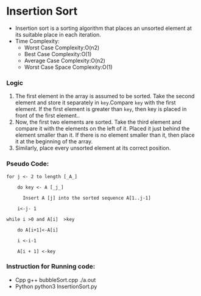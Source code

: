 ﻿
# Insertion Sort

 - Insertion sort is a sorting algorithm that places an unsorted element at its suitable place in each iteration.
 - Time Complexity:
     - Worst Case Complexity:O(n2)
     - Best Case Complexity:O(1)
     - Average Case Complexity:O(n2)
	- Worst Case Space Complexity:O(1)

### Logic

 1. The first element in the array is assumed to be sorted. Take the second element and store it separately in `key`.Compare `key` with the first element. If the first element is greater than `key`, then key is placed in front of the first element.. 
 2. Now, the first two elements are sorted. Take the third element and compare it with the elements on the left of it. Placed it just behind the element smaller than it. If there is no element smaller than it, then place it at the beginning of the array.
 3. Similarly, place every unsorted element at its correct position.
 ### Pseudo Code:

	for j <- 2 to length [_A_]

	    do key <- A [_j_]

		  Insert A [j] into the sorted sequence A[1..j-1]

		i<-j- 1

	while i >0 and A[i]  >key
	
		do A[i+1]<-A[i]
	
		i <-i-1

		A[i + 1] <-key

###  Instruction for Running code:

  
- Cpp
  	g++ bubbleSort.cpp
	./a.out  
- Python
	python3 InsertionSort.py
